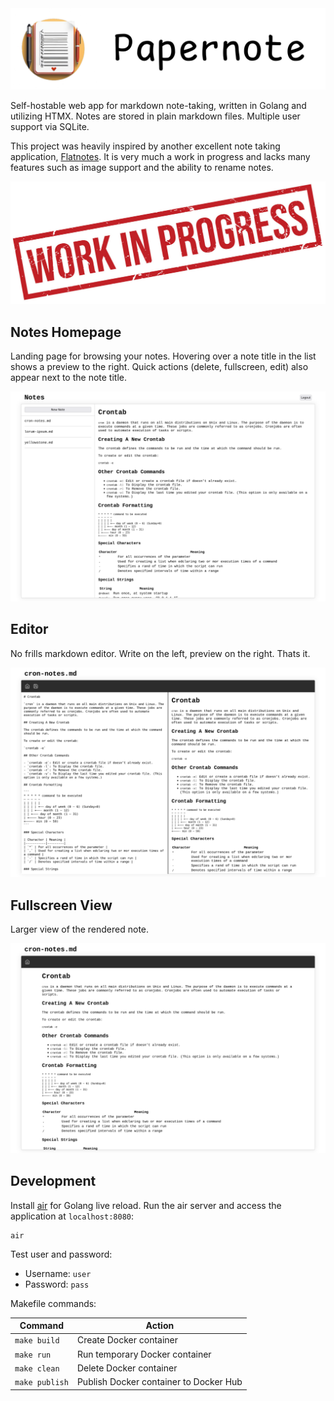 <center><img src="public/img/logo-text.png"></center>

Self-hostable web app for markdown note-taking, written in Golang and utilizing HTMX. Notes are stored in plain markdown files. Multiple user support via SQLite.

This project was heavily inspired by another excellent note taking application, [Flatnotes](https://github.com/Dullage/flatnotes). It is very much a work in progress and lacks many features such as image support and the ability to rename notes.

![wip](/screenshots/wip.png)

## Notes Homepage

Landing page for browsing your notes. Hovering over a note title in the list shows a preview to the right. Quick actions (delete, fullscreen, edit) also appear next to the note title.

![notes](/screenshots/notes-view.png)

## Editor

No frills markdown editor. Write on the left, preview on the right. Thats it.

![editor](/screenshots/editor-view.png)

## Fullscreen View

Larger view of the rendered note.

![fullscreen](/screenshots/fullscreen-view.png)

## Development

Install [air](https://github.com/cosmtrek/air) for Golang live reload. Run the air server and access the application at `localhost:8080`:

```
air
```

Test user and password:

- Username: `user`
- Password: `pass`

Makefile commands:

| Command        | Action                                 |
| -------------- | -------------------------------------- |
| `make build`   | Create Docker container                |
| `make run`     | Run temporary Docker container         |
| `make clean`   | Delete Docker container                |
| `make publish` | Publish Docker container to Docker Hub |
